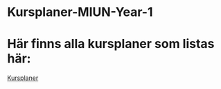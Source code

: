 # Kursplaner-MIUN-Year-1
# Här finns alla kursplaner som listas här: 
[Kursplaner](https://www.miun.se/utbildning/program/data-och-it/programvaruteknik/kurser/?term=ht2018-vt2019) 
